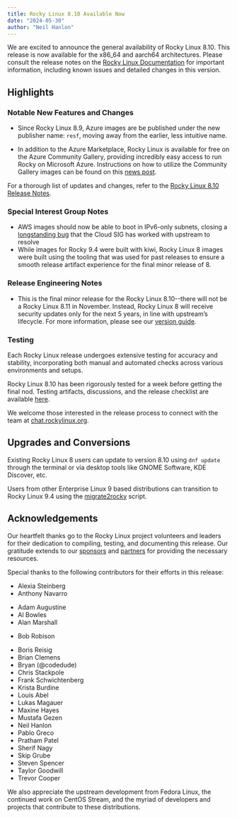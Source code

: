 ```yaml
---
title: Rocky Linux 8.10 Available Now
date: "2024-05-30"
author: "Neil Hanlon"
---
```


We are excited to announce the general availability of Rocky Linux 8.10. This release is now available for the x86_64 and aarch64 architectures. Please consult the release notes on the [Rocky Linux Documentation](https://docs.rockylinux.org/release_notes/8_10) for important information, including known issues and detailed changes in this version.

## Highlights

### Notable New Features and Changes

- Since Rocky Linux 8.9, Azure images are be published under the new publisher name: `resf`, moving away from the earlier, less intuitive name.
* In addition to the Azure Marketplace, Rocky Linux is available for free on the Azure Community Gallery, providing incredibly easy access to run Rocky on Microsoft Azure. Instructions on how to utilize the Community Gallery images can be found on this [news post](https://rockylinux.org/news/rocky-on-azure-community-gallery/).

For a thorough list of updates and changes, refer to the [Rocky Linux 8.10 Release Notes](https://docs.rockylinux.org/release_notes/8_10).

### Special Interest Group Notes

* AWS images should now be able to boot in IPv6-only subnets, closing a [longstanding bug](https://bugs.rockylinux.org/view.php?id=279) that the Cloud SIG has worked with upstream to resolve
* While images for Rocky 9.4 were built with kiwi, Rocky Linux 8 images were built using the tooling that was used for past releases to ensure a smooth release artifact experience for the final minor release of 8.

### Release Engineering Notes

* This is the final minor release for the Rocky Linux 8.10--there will not be a Rocky Linux 8.11 in November. Instead, Rocky Linux 8 will receive security updates only for the next 5 years, in line with upstream’s lifecycle. For more information, please see our [version guide](https://wiki.rockylinux.org/rocky/version/).

### Testing

Each Rocky Linux release undergoes extensive testing for accuracy and stability, incorporating both manual and automated checks across various environments and setups.

Rocky Linux 8.10 has been rigorously tested for a week before getting the final nod. Testing artifacts, discussions, and the release checklist are available [here](https://chat.rockylinux.org/rocky-linux/channels/rocky-release-v810).

We welcome those interested in the release process to connect with the team at [chat.rockylinux.org](https://chat.rockylinux.org/rocky-linux/channels/testing).

## Upgrades and Conversions

Existing Rocky Linux 8 users can update to version 8.10 using `dnf update` through the terminal or via desktop tools like GNOME Software, KDE Discover, etc.

Users from other Enterprise Linux 9 based distributions can transition to Rocky Linux 9.4 using the [migrate2rocky](https://github.com/rocky-linux/rocky-tools/blob/main/migrate2rocky/migrate2rocky9.sh) script.

## Acknowledgements

Our heartfelt thanks go to the Rocky Linux project volunteers and leaders for their dedication to compiling, testing, and documenting this release. Our gratitude extends to our [sponsors](https://rockylinux.org/sponsors) and [partners](https://rockylinux.org/partners) for providing the necessary resources.

Special thanks to the following contributors for their efforts in this release:

* Alexia Steinberg
* Anthony Navarro
- Adam Augustine
- Al Bowles
- Alan Marshall
* Bob Robison
- Boris Reisig
- Brian Clemens
- Bryan (@codedude)
- Chris Stackpole
- Frank Schwichtenberg
- Krista Burdine
- Louis Abel
- Lukas Magauer
- Maxine Hayes
- Mustafa Gezen
- Neil Hanlon
- Pablo Greco
- Pratham Patel
- Sherif Nagy
- Skip Grube
- Steven Spencer
- Taylor Goodwill
- Trevor Cooper

We also appreciate the upstream development from Fedora Linux, the continued work on CentOS Stream, and the myriad of developers and projects that contribute to these distributions.
